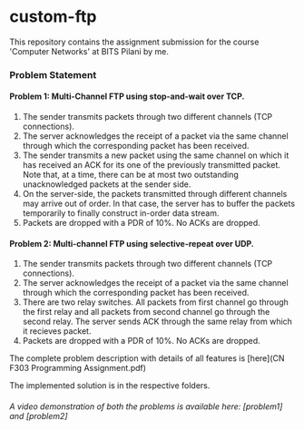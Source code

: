 # custom-ftp
This repository contains the assignment submission for the course 'Computer Networks' at BITS Pilani by me.

### Problem Statement 



#### Problem 1: Multi-Channel FTP using stop-and-wait over TCP.

1. The sender transmits packets through two different channels (TCP connections).
2. The server acknowledges the receipt of a packet via the same channel through which the corresponding packet has been received.
3. The sender transmits a new packet using the same channel on which it has received an ACK for its one of the previously transmitted packet. Note that, at a time, there can be at most two outstanding unacknowledged packets at the sender side.
4. On the server-side, the packets transmitted through different channels may arrive out of order. In that case, the server has to buffer the packets temporarily to finally construct in-order data stream.
5. Packets are dropped with a PDR of 10%. No ACKs are dropped.

#### Problem 2: Multi-channel FTP using selective-repeat over UDP.

1. The sender transmits packets through two different channels (TCP connections).
2. The server acknowledges the receipt of a packet via the same channel through which the
corresponding packet has been received.
3. There are two relay switches. All packets from first channel go through the first relay and all packets from second channel go through the second relay. The server sends ACK through the same relay from which it recieves packet.
4. Packets are dropped with a PDR of 10%. No ACKs are dropped.

The complete problem description with details of all features is [here](CN F303 Programming Assignment.pdf)

The implemented solution is in the respective folders.

###### A video demonstration of both the problems is available here: [problem1] and [problem2]
